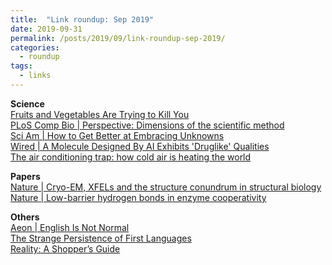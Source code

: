 ```yaml
---
title:  "Link roundup: Sep 2019"
date: 2019-09-31
permalink: /posts/2019/09/link-roundup-sep-2019/
categories: 
  - roundup
tags:
  - links
---
```

  
**Science**    
[Fruits and Vegetables Are Trying to Kill You](https://getpocket.com/explore/item/fruits-and-vegetables-are-trying-to-kill-you)    
[PLoS Comp Bio \| Perspective: Dimensions of the scientific method](https://journals.plos.org/ploscompbiol/article?id=10.1371/journal.pcbi.1007279)  
[Sci Am \| How to Get Better at Embracing Unknowns](https://www.scientificamerican.com/article/how-to-get-better-at-embracing-unknowns/)  
[Wired \| A Molecule Designed By AI Exhibits 'Druglike' Qualities](https://www.wired.com/story/molecule-designed-ai-exhibits-druglike-qualities/)  
[The air conditioning trap: how cold air is heating the world ](https://www.theguardian.com/environment/2019/aug/29/the-air-conditioning-trap-how-cold-air-is-heating-the-world)  
  
**Papers**  
[Nature \| Cryo-EM, XFELs and the structure conundrum in structural biology](https://www.nature.com/articles/s41592-019-0587-4)  
[Nature \| Low-barrier hydrogen bonds in enzyme cooperativity](https://www.nature.com/articles/s41586-019-1581-9)  
  
**Others**  
[Aeon \| English Is Not Normal](https://getpocket.com/explore/item/english-is-not-normal)   
[The Strange Persistence of First Languages](http://nautil.us/issue/76/language/the-strange-persistence-of-first-languages-rp)  
[Reality: A Shopper’s Guide](https://hedgehogreview.com/issues/reality-and-its-alternatives/articles/reality-a-shoppers-guide)  
